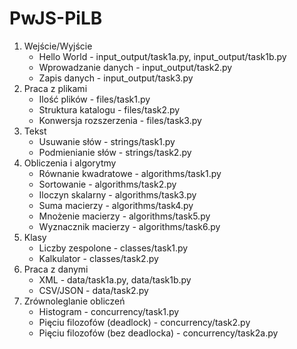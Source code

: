 # PwJS-PiLB

1. Wejście/Wyjście
    - Hello World - input_output/task1a.py, input_output/task1b.py
    - Wprowadzanie danych - input_output/task2.py
    - Zapis danych - input_output/task3.py
2. Praca z plikami
    - Ilość plików - files/task1.py
    - Struktura katalogu - files/task2.py
    - Konwersja rozszerzenia - files/task3.py
3. Tekst
    - Usuwanie słów - strings/task1.py
    - Podmienianie słów - strings/task2.py
4. Obliczenia i algorytmy
    - Równanie kwadratowe - algorithms/task1.py
    - Sortowanie - algorithms/task2.py
    - Iloczyn skalarny - algorithms/task3.py
    - Suma macierzy - algorithms/task4.py
    - Mnożenie macierzy - algorithms/task5.py
    - Wyznacznik macierzy - algorithms/task6.py
5. Klasy
    - Liczby zespolone - classes/task1.py
    - Kalkulator - classes/task2.py
6. Praca z danymi
    - XML - data/task1a.py, data/task1b.py
    - CSV/JSON - data/task2.py
7. Zrównoleglanie obliczeń
    - Histogram - concurrency/task1.py
    - Pięciu filozofów (deadlock) - concurrency/task2.py
    - Pięciu filozofów (bez deadlocka) - concurrency/task2a.py
